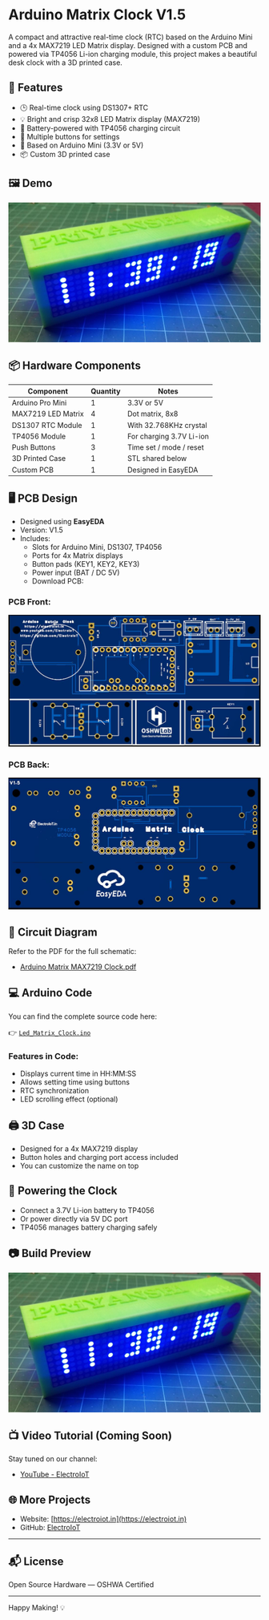 # Arduino Matrix Clock V1.5

A compact and attractive real-time clock (RTC) based on the Arduino Mini and a 4x MAX7219 LED Matrix display. Designed with a custom PCB and powered via TP4056 Li-ion charging module, this project makes a beautiful desk clock with a 3D printed case.

## 🔧 Features

- 🕒 Real-time clock using DS1307+ RTC
- 💡 Bright and crisp 32x8 LED Matrix display (MAX7219)
- 🔋 Battery-powered with TP4056 charging circuit
- 🔘 Multiple buttons for settings
- 🧠 Based on Arduino Mini (3.3V or 5V)
- 📦 Custom 3D printed case

## 🖼️ Demo

![Clock Demo](Image/clock.JPG)

## 📦 Hardware Components

| Component          | Quantity | Notes                        |
|--------------------|----------|------------------------------|
| Arduino Pro Mini    | 1        | 3.3V or 5V                   |
| MAX7219 LED Matrix  | 4        | Dot matrix, 8x8              |
| DS1307 RTC Module   | 1        | With 32.768KHz crystal       |
| TP4056 Module       | 1        | For charging 3.7V Li-ion     |
| Push Buttons        | 3        | Time set / mode / reset      |
| 3D Printed Case     | 1        | STL shared below             |
| Custom PCB          | 1        | Designed in EasyEDA          |

## 🖥️ PCB Design

- Designed using **EasyEDA**
- Version: V1.5
- Includes:
  - Slots for Arduino Mini, DS1307, TP4056
  - Ports for 4x Matrix displays
  - Button pads (KEY1, KEY2, KEY3)
  - Power input (BAT / DC 5V)
  - Download PCB: 

### PCB Front:
![PCB Front](image/Arduino_PCB_Front.JPG)

### PCB Back:
![PCB Back](image/Arduino_PCB_back.JPG)

## 🧾 Circuit Diagram

Refer to the PDF for the full schematic:
- [Arduino Matrix MAX7219 Clock.pdf](Arduino%20Matrix%20MAX7219%20Clock.pdf)

## 💻 Arduino Code

You can find the complete source code here:

👉 [`Led_Matrix_Clock.ino`](Led_Matrix_Clock.ino)

### Features in Code:
- Displays current time in HH:MM:SS
- Allows setting time using buttons
- RTC synchronization
- LED scrolling effect (optional)

## 🖨️ 3D Case

- Designed for a 4x MAX7219 display
- Button holes and charging port access included
- You can customize the name on top

## 🔌 Powering the Clock

- Connect a 3.7V Li-ion battery to TP4056
- Or power directly via 5V DC port
- TP4056 manages battery charging safely

## 📷 Build Preview

![Final Clock](image/clock.JPG)

## 📺 Video Tutorial (Coming Soon)

Stay tuned on our channel:
- [YouTube - ElectroIoT](https://www.youtube.com/ElectroIoT)

## 🌐 More Projects

- Website: [https://electroiot.in](https://electroiot.in)
- GitHub: [ElectroIoT](https://github.com/ElectroIoT)

---

## 📬 License

Open Source Hardware — OSHWA Certified

---

Happy Making! 💡
